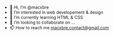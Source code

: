 - 👋 Hi, I’m @macxbre
- 👀 I’m interested in web developement & design
- 🌱 I’m currently learning HTML & CSS
- 💞️ I’m looking to collaborate on ...
- 📫 How to reach me macxbre.contact@gmail.com

<!---
macxbre/macxbre is a ✨ special ✨ repository because its `README.md` (this file) appears on your GitHub profile.
You can click the Preview link to take a look at your changes.
--->
